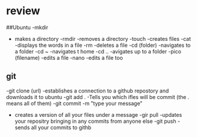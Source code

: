 # review

##Ubuntu
-mkdir
  - makes a directory
-rmdir
  -removes a directory
-touch
  -creates files
-cat
  -displays the words in a file
-rm
  -deletes a file
-cd (folder)
  -navigates to a folder
-cd ~
  -navigates t home
-cd ..
  -avigates up to a folder
-pico (filename)
  -edits a file
-nano
  -edits a file too

## git
-git clone (url)
 -establishes a connection to a github repostory and downloads it to ubuntu
-git add . 
 -Tells you which ifles will be commit (the . means all of them)
-git commit -m "type your message"
 - creates a version of all your files under a message
-gir pull
 -updates your repositry bringing in any commits from anyone else
-git push
 -sends all your commits to githb
 
